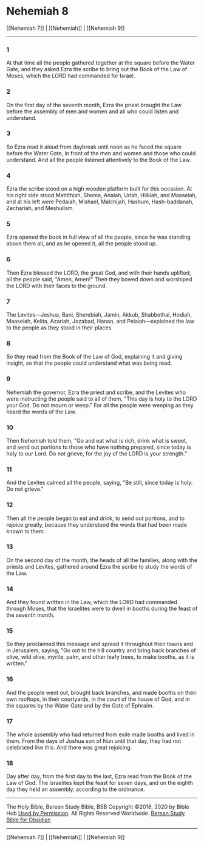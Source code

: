 # Nehemiah 8

[[Nehemiah 7]] | [[Nehemiah]] | [[Nehemiah 9]]

---

### 1
At that time all the people gathered together at the square before the Water Gate, and they asked Ezra the scribe to bring out the Book of the Law of Moses, which the LORD had commanded for Israel.

### 2
On the first day of the seventh month, Ezra the priest brought the Law before the assembly of men and women and all who could listen and understand.

### 3
So Ezra read it aloud from daybreak until noon as he faced the square before the Water Gate, in front of the men and women and those who could understand. And all the people listened attentively to the Book of the Law.

### 4
Ezra the scribe stood on a high wooden platform built for this occasion. At his right side stood Mattithiah, Shema, Anaiah, Uriah, Hilkiah, and Maaseiah, and at his left were Pedaiah, Mishael, Malchijah, Hashum, Hash-baddanah, Zechariah, and Meshullam.

### 5
Ezra opened the book in full view of all the people, since he was standing above them all, and as he opened it, all the people stood up.

### 6
Then Ezra blessed the LORD, the great God, and with their hands uplifted, all the people said, "Amen, Amen!" Then they bowed down and worshiped the LORD with their faces to the ground.

### 7
The Levites—Jeshua, Bani, Sherebiah, Jamin, Akkub, Shabbethai, Hodiah, Maaseiah, Kelita, Azariah, Jozabad, Hanan, and Pelaiah—explained the law to the people as they stood in their places.

### 8
So they read from the Book of the Law of God, explaining it and giving insight, so that the people could understand what was being read.

### 9
Nehemiah the governor, Ezra the priest and scribe, and the Levites who were instructing the people said to all of them, "This day is holy to the LORD your God. Do not mourn or weep." For all the people were weeping as they heard the words of the Law.

### 10
Then Nehemiah told them, "Go and eat what is rich, drink what is sweet, and send out portions to those who have nothing prepared, since today is holy to our Lord. Do not grieve, for the joy of the LORD is your strength."

### 11
And the Levites calmed all the people, saying, "Be still, since today is holy. Do not grieve."

### 12
Then all the people began to eat and drink, to send out portions, and to rejoice greatly, because they understood the words that had been made known to them.

### 13
On the second day of the month, the heads of all the families, along with the priests and Levites, gathered around Ezra the scribe to study the words of the Law.

### 14
And they found written in the Law, which the LORD had commanded through Moses, that the Israelites were to dwell in booths during the feast of the seventh month.

### 15
So they proclaimed this message and spread it throughout their towns and in Jerusalem, saying, "Go out to the hill country and bring back branches of olive, wild olive, myrtle, palm, and other leafy trees, to make booths, as it is written."

### 16
And the people went out, brought back branches, and made booths on their own rooftops, in their courtyards, in the court of the house of God, and in the squares by the Water Gate and by the Gate of Ephraim.

### 17
The whole assembly who had returned from exile made booths and lived in them. From the days of Joshua son of Nun until that day, they had not celebrated like this. And there was great rejoicing.

### 18
Day after day, from the first day to the last, Ezra read from the Book of the Law of God. The Israelites kept the feast for seven days, and on the eighth day they held an assembly, according to the ordinance.

---

The Holy Bible, Berean Study Bible, BSB
Copyright ©2016, 2020 by Bible Hub
[Used by Permission](https://berean.bible/terms.htm). All Rights Reserved Worldwide.
[Berean Study Bible for Obsidian](https://github.com/gapmiss/berean-study-bible-for-obsidian)

---

[[Nehemiah 7]] | [[Nehemiah]] | [[Nehemiah 9]]

